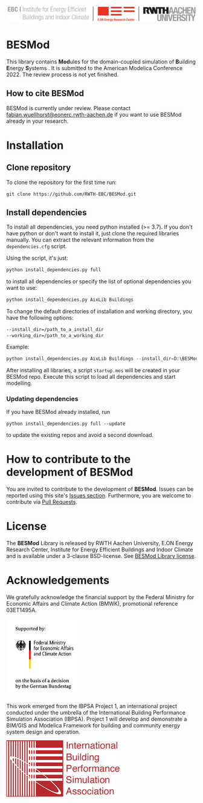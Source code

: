 ![E.ON EBC RWTH Aachen University](./BESMod/Resources/Images/EBC_Logo.png)

# BESMod

This library contains **Mod**ules for the domain-coupled simulation of **B**uilding **E**nergy **S**ystems .
It is submitted to the American Modelica Conference 2022. 
The review process is not yet finished.

## How to cite BESMod

BESMod is currently under review. Please contact fabian.wuellhorst@eonerc.rwth-aachen.de if you want to use BESMod already in your research.

# Installation

## Clone repository

To clone the repository for the first time run:

```
git clone https://github.com/RWTH-EBC/BESMod.git
```

## Install dependencies

To install all dependencies, you need python installed (>= 3.7). 
If you don't have python or don't want to install it, just clone the required libraries manually. 
You can extract the relevant information from the `dependencies.cfg` script.

Using the script, it's just:

```python
python install_dependencies.py full
```
to install all dependencies or specify the list of optional dependencies you want to use:
```python
python install_dependencies.py AixLib Buildings
```
To change the default directories of installation and working directory, you have the following options:
```
--install_dir=/path_to_a_install_dir
--working_dir=/path_to_a_working_dir
```
Example:
```python
python install_dependencies.py AixLib Buildings --install_dir=D:\BESMod_install --working_dir=D:\BESMod_cwd
```
After installing all libraries, a script `startup.mos` will be created in your BESMod repo.
Execute this script to load all dependencies and start modelling.

### Updating dependencies

If you have BESMod already installed, run  

```
python install_dependencies.py full --update
```
to update the existing repos and avoid a second download.

# How to contribute to the development of BESMod

You are invited to contribute to the development of **BESMod**.
Issues can be reported using this site's [Issues section](https://github.com/RWTH-EBC/BESMod/issues).
Furthermore, you are welcome to contribute via [Pull Requests](https://github.com/RWTH-EBC/BESMod/pulls).

# License

The **BESMod** Library is released by RWTH Aachen University, E.ON Energy Research Center, Institute for Energy Efficient Buildings and Indoor Climate and is available under a 3-clause BSD-license.
See [BESMod Library license](License).

# Acknowledgements

We gratefully acknowledge the financial support by the Federal Ministry for Economic Affairs and Climate Action (BMWK), promotional reference 03ET1495A.

<img src="./BESMod/Resources/Images/BMWK_logo.png" alt="BMWK" width="200"/>

This work emerged from the IBPSA Project 1, an international project conducted under the umbrella of the International Building Performance Simulation Association (IBPSA). Project 1 will develop and demonstrate a BIM/GIS and Modelica Framework for building and community energy system design and operation.

![IBPSA](./BESMod/Resources/Images/IBPSA-logo-text.png)
